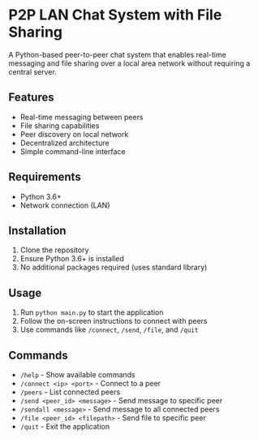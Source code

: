 # P2P LAN Chat System with File Sharing

A Python-based peer-to-peer chat system that enables real-time messaging and file sharing over a local area network without requiring a central server.

## Features
- Real-time messaging between peers
- File sharing capabilities
- Peer discovery on local network
- Decentralized architecture
- Simple command-line interface

## Requirements
- Python 3.6+
- Network connection (LAN)

## Installation
1. Clone the repository
2. Ensure Python 3.6+ is installed
3. No additional packages required (uses standard library)

## Usage
1. Run `python main.py` to start the application
2. Follow the on-screen instructions to connect with peers
3. Use commands like `/connect`, `/send`, `/file`, and `/quit`

## Commands
- `/help` - Show available commands
- `/connect <ip> <port>` - Connect to a peer
- `/peers` - List connected peers
- `/send <peer_id> <message>` - Send message to specific peer
- `/sendall <message>` - Send message to all connected peers
- `/file <peer_id> <filepath>` - Send file to specific peer
- `/quit` - Exit the application
